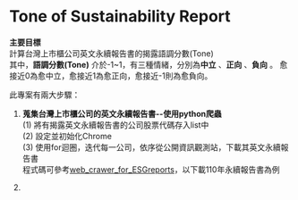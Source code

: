 # Tone of Sustainability Report
**主要目標**      
計算台灣上市櫃公司英文永續報告書的揭露語調分數(Tone)           
其中，**語調分數(Tone)** 介於-1~1，有三種情緒，分別為**中立** 、**正向** 、**負向** 。
愈接近0為愈中立，愈接近1為愈正向，愈接近-1則為愈負向。     

此專案有兩大步驟：     

1. **蒐集台灣上市櫃公司的英文永續報告書--使用python爬蟲**      
   (1) 將有揭露英文永續報告書的公司股票代碼存入list中      
   (2) 設定並初始化Chrome     
   (3) 使用for迴圈，迭代每一公司，依序從公開資訊觀測站，下載其英文永續報告書      
   程式碼可參考[web_crawer_for_ESGreports](web_crawer_for_ESGreports.py)，以下載110年永續報告書為例       
   
2. 

